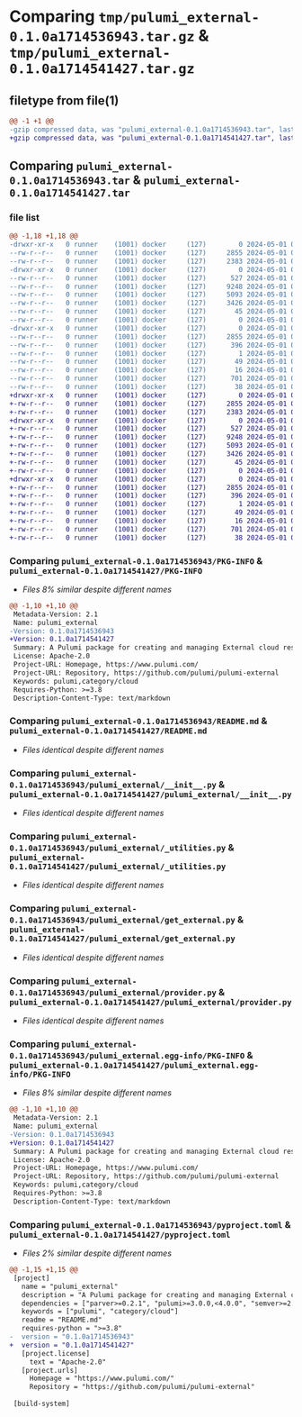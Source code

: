 # Comparing `tmp/pulumi_external-0.1.0a1714536943.tar.gz` & `tmp/pulumi_external-0.1.0a1714541427.tar.gz`

## filetype from file(1)

```diff
@@ -1 +1 @@
-gzip compressed data, was "pulumi_external-0.1.0a1714536943.tar", last modified: Wed May  1 04:18:32 2024, max compression
+gzip compressed data, was "pulumi_external-0.1.0a1714541427.tar", last modified: Wed May  1 05:35:28 2024, max compression
```

## Comparing `pulumi_external-0.1.0a1714536943.tar` & `pulumi_external-0.1.0a1714541427.tar`

### file list

```diff
@@ -1,18 +1,18 @@
-drwxr-xr-x   0 runner    (1001) docker     (127)        0 2024-05-01 04:18:32.679618 pulumi_external-0.1.0a1714536943/
--rw-r--r--   0 runner    (1001) docker     (127)     2855 2024-05-01 04:18:32.679618 pulumi_external-0.1.0a1714536943/PKG-INFO
--rw-r--r--   0 runner    (1001) docker     (127)     2383 2024-05-01 04:18:26.000000 pulumi_external-0.1.0a1714536943/README.md
-drwxr-xr-x   0 runner    (1001) docker     (127)        0 2024-05-01 04:18:32.675619 pulumi_external-0.1.0a1714536943/pulumi_external/
--rw-r--r--   0 runner    (1001) docker     (127)      527 2024-05-01 04:18:26.000000 pulumi_external-0.1.0a1714536943/pulumi_external/__init__.py
--rw-r--r--   0 runner    (1001) docker     (127)     9248 2024-05-01 04:18:26.000000 pulumi_external-0.1.0a1714536943/pulumi_external/_utilities.py
--rw-r--r--   0 runner    (1001) docker     (127)     5093 2024-05-01 04:18:26.000000 pulumi_external-0.1.0a1714536943/pulumi_external/get_external.py
--rw-r--r--   0 runner    (1001) docker     (127)     3426 2024-05-01 04:18:26.000000 pulumi_external-0.1.0a1714536943/pulumi_external/provider.py
--rw-r--r--   0 runner    (1001) docker     (127)       45 2024-05-01 04:18:26.000000 pulumi_external-0.1.0a1714536943/pulumi_external/pulumi-plugin.json
--rw-r--r--   0 runner    (1001) docker     (127)        0 2024-05-01 04:18:26.000000 pulumi_external-0.1.0a1714536943/pulumi_external/py.typed
-drwxr-xr-x   0 runner    (1001) docker     (127)        0 2024-05-01 04:18:32.679618 pulumi_external-0.1.0a1714536943/pulumi_external.egg-info/
--rw-r--r--   0 runner    (1001) docker     (127)     2855 2024-05-01 04:18:32.000000 pulumi_external-0.1.0a1714536943/pulumi_external.egg-info/PKG-INFO
--rw-r--r--   0 runner    (1001) docker     (127)      396 2024-05-01 04:18:32.000000 pulumi_external-0.1.0a1714536943/pulumi_external.egg-info/SOURCES.txt
--rw-r--r--   0 runner    (1001) docker     (127)        1 2024-05-01 04:18:32.000000 pulumi_external-0.1.0a1714536943/pulumi_external.egg-info/dependency_links.txt
--rw-r--r--   0 runner    (1001) docker     (127)       49 2024-05-01 04:18:32.000000 pulumi_external-0.1.0a1714536943/pulumi_external.egg-info/requires.txt
--rw-r--r--   0 runner    (1001) docker     (127)       16 2024-05-01 04:18:32.000000 pulumi_external-0.1.0a1714536943/pulumi_external.egg-info/top_level.txt
--rw-r--r--   0 runner    (1001) docker     (127)      701 2024-05-01 04:18:26.000000 pulumi_external-0.1.0a1714536943/pyproject.toml
--rw-r--r--   0 runner    (1001) docker     (127)       38 2024-05-01 04:18:32.679618 pulumi_external-0.1.0a1714536943/setup.cfg
+drwxr-xr-x   0 runner    (1001) docker     (127)        0 2024-05-01 05:35:28.927644 pulumi_external-0.1.0a1714541427/
+-rw-r--r--   0 runner    (1001) docker     (127)     2855 2024-05-01 05:35:28.927644 pulumi_external-0.1.0a1714541427/PKG-INFO
+-rw-r--r--   0 runner    (1001) docker     (127)     2383 2024-05-01 05:35:22.000000 pulumi_external-0.1.0a1714541427/README.md
+drwxr-xr-x   0 runner    (1001) docker     (127)        0 2024-05-01 05:35:28.923644 pulumi_external-0.1.0a1714541427/pulumi_external/
+-rw-r--r--   0 runner    (1001) docker     (127)      527 2024-05-01 05:35:22.000000 pulumi_external-0.1.0a1714541427/pulumi_external/__init__.py
+-rw-r--r--   0 runner    (1001) docker     (127)     9248 2024-05-01 05:35:22.000000 pulumi_external-0.1.0a1714541427/pulumi_external/_utilities.py
+-rw-r--r--   0 runner    (1001) docker     (127)     5093 2024-05-01 05:35:22.000000 pulumi_external-0.1.0a1714541427/pulumi_external/get_external.py
+-rw-r--r--   0 runner    (1001) docker     (127)     3426 2024-05-01 05:35:22.000000 pulumi_external-0.1.0a1714541427/pulumi_external/provider.py
+-rw-r--r--   0 runner    (1001) docker     (127)       45 2024-05-01 05:35:22.000000 pulumi_external-0.1.0a1714541427/pulumi_external/pulumi-plugin.json
+-rw-r--r--   0 runner    (1001) docker     (127)        0 2024-05-01 05:35:22.000000 pulumi_external-0.1.0a1714541427/pulumi_external/py.typed
+drwxr-xr-x   0 runner    (1001) docker     (127)        0 2024-05-01 05:35:28.927644 pulumi_external-0.1.0a1714541427/pulumi_external.egg-info/
+-rw-r--r--   0 runner    (1001) docker     (127)     2855 2024-05-01 05:35:28.000000 pulumi_external-0.1.0a1714541427/pulumi_external.egg-info/PKG-INFO
+-rw-r--r--   0 runner    (1001) docker     (127)      396 2024-05-01 05:35:28.000000 pulumi_external-0.1.0a1714541427/pulumi_external.egg-info/SOURCES.txt
+-rw-r--r--   0 runner    (1001) docker     (127)        1 2024-05-01 05:35:28.000000 pulumi_external-0.1.0a1714541427/pulumi_external.egg-info/dependency_links.txt
+-rw-r--r--   0 runner    (1001) docker     (127)       49 2024-05-01 05:35:28.000000 pulumi_external-0.1.0a1714541427/pulumi_external.egg-info/requires.txt
+-rw-r--r--   0 runner    (1001) docker     (127)       16 2024-05-01 05:35:28.000000 pulumi_external-0.1.0a1714541427/pulumi_external.egg-info/top_level.txt
+-rw-r--r--   0 runner    (1001) docker     (127)      701 2024-05-01 05:35:22.000000 pulumi_external-0.1.0a1714541427/pyproject.toml
+-rw-r--r--   0 runner    (1001) docker     (127)       38 2024-05-01 05:35:28.927644 pulumi_external-0.1.0a1714541427/setup.cfg
```

### Comparing `pulumi_external-0.1.0a1714536943/PKG-INFO` & `pulumi_external-0.1.0a1714541427/PKG-INFO`

 * *Files 8% similar despite different names*

```diff
@@ -1,10 +1,10 @@
 Metadata-Version: 2.1
 Name: pulumi_external
-Version: 0.1.0a1714536943
+Version: 0.1.0a1714541427
 Summary: A Pulumi package for creating and managing External cloud resources.
 License: Apache-2.0
 Project-URL: Homepage, https://www.pulumi.com/
 Project-URL: Repository, https://github.com/pulumi/pulumi-external
 Keywords: pulumi,category/cloud
 Requires-Python: >=3.8
 Description-Content-Type: text/markdown
```

### Comparing `pulumi_external-0.1.0a1714536943/README.md` & `pulumi_external-0.1.0a1714541427/README.md`

 * *Files identical despite different names*

### Comparing `pulumi_external-0.1.0a1714536943/pulumi_external/__init__.py` & `pulumi_external-0.1.0a1714541427/pulumi_external/__init__.py`

 * *Files identical despite different names*

### Comparing `pulumi_external-0.1.0a1714536943/pulumi_external/_utilities.py` & `pulumi_external-0.1.0a1714541427/pulumi_external/_utilities.py`

 * *Files identical despite different names*

### Comparing `pulumi_external-0.1.0a1714536943/pulumi_external/get_external.py` & `pulumi_external-0.1.0a1714541427/pulumi_external/get_external.py`

 * *Files identical despite different names*

### Comparing `pulumi_external-0.1.0a1714536943/pulumi_external/provider.py` & `pulumi_external-0.1.0a1714541427/pulumi_external/provider.py`

 * *Files identical despite different names*

### Comparing `pulumi_external-0.1.0a1714536943/pulumi_external.egg-info/PKG-INFO` & `pulumi_external-0.1.0a1714541427/pulumi_external.egg-info/PKG-INFO`

 * *Files 8% similar despite different names*

```diff
@@ -1,10 +1,10 @@
 Metadata-Version: 2.1
 Name: pulumi_external
-Version: 0.1.0a1714536943
+Version: 0.1.0a1714541427
 Summary: A Pulumi package for creating and managing External cloud resources.
 License: Apache-2.0
 Project-URL: Homepage, https://www.pulumi.com/
 Project-URL: Repository, https://github.com/pulumi/pulumi-external
 Keywords: pulumi,category/cloud
 Requires-Python: >=3.8
 Description-Content-Type: text/markdown
```

### Comparing `pulumi_external-0.1.0a1714536943/pyproject.toml` & `pulumi_external-0.1.0a1714541427/pyproject.toml`

 * *Files 2% similar despite different names*

```diff
@@ -1,15 +1,15 @@
 [project]
   name = "pulumi_external"
   description = "A Pulumi package for creating and managing External cloud resources."
   dependencies = ["parver>=0.2.1", "pulumi>=3.0.0,<4.0.0", "semver>=2.8.1"]
   keywords = ["pulumi", "category/cloud"]
   readme = "README.md"
   requires-python = ">=3.8"
-  version = "0.1.0a1714536943"
+  version = "0.1.0a1714541427"
   [project.license]
     text = "Apache-2.0"
   [project.urls]
     Homepage = "https://www.pulumi.com/"
     Repository = "https://github.com/pulumi/pulumi-external"
 
 [build-system]
```

